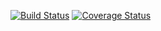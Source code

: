 [![Build Status](https://travis-ci.org/mluukkai/ohtutesti16.svg?branch=master)](https://travis-ci.org/mluukkai/ohtutesti16)
[![Coverage Status](https://coveralls.io/repos/github/014552890/ohtu-viikko1/badge.svg?branch=master)](https://coveralls.io/github/014552890/ohtu-viikko1?branch=master)